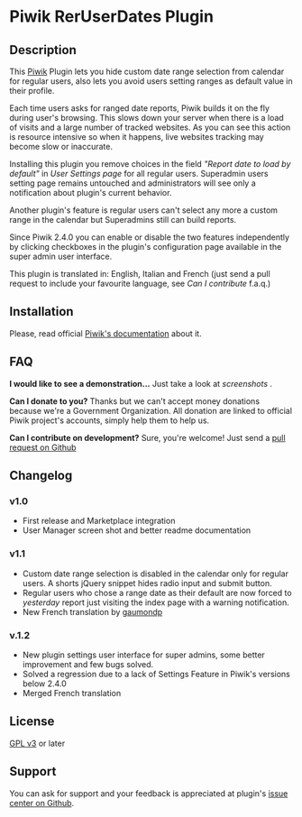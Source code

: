 # Piwik RerUserDates Plugin

## Description

This [Piwik](http://piwik.org) Plugin lets you hide custom date range selection from calendar for regular users,
also lets you avoid users setting ranges as default value in their profile.

Each time users asks for ranged date reports, Piwik builds it on the fly during user's browsing.
This slows down your server when there is a load of visits and a large number of tracked websites.
As you can see this action is resource intensive so when it happens, live websites tracking may become slow or inaccurate.

Installing this plugin you remove choices in the field _"Report date to load by default"_ in _User Settings page_ for all regular users.
Superadmin users setting page remains untouched and administrators will see only a notification about plugin's current behavior.

Another plugin's feature is regular users can't select any more a custom range in the calendar but Superadmins still can build reports.

Since Piwik 2.4.0 you can enable or disable the two features independently by clicking checkboxes in the plugin's configuration page available in the super admin user interface.

This plugin is translated in: English, Italian and French (just send a pull request to include your favourite language, see _Can I contribute_ f.a.q.)

## Installation

Please, read official [Piwik's documentation](http://piwik.org/faq/plugins/#faq_21) about it.

## FAQ

__I would like to see a demonstration...__
Just take a look at _screenshots_ .

__Can I donate to you?__
Thanks but we can't accept money donations because we're a Government Organization.
All donation are linked to official Piwik project's accounts, simply help them to help us.

__Can I contribute on development?__
Sure, you're welcome! Just send a [pull request on Github](https://github.com/RegioneER/RerNewSite/issues)

## Changelog

### v1.0

 - First release and Marketplace integration
 - User Manager screen shot and better readme documentation

### v1.1

- Custom date range selection is disabled in the calendar only for regular users. A shorts jQuery snippet hides radio input and submit button.
- Regular users who chose a range date as their default are now forced to _yesterday_ report just visiting the index page with a warning notification.
- New French translation by [gaumondp](https://github.com/gaumondp)

### v.1.2

- New plugin settings user interface for super admins, some better improvement and few bugs solved.
- Solved a regression due to a lack of Settings Feature in Piwik's versions below 2.4.0
- Merged French translation 

## License

[GPL v3](http://www.gnu.org/licenses/gpl-3.0-standalone.html) or later

## Support

You can ask for support and your feedback is appreciated at plugin's [issue center on Github](https://github.com/RegioneER/RerUserDates/issues).
